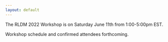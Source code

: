 ```yaml
---
layout: default
---
```


The RLDM 2022  Workshop is on Saturday June 11th from 1:00-5:00pm EST.

Workshop schedule and confirmed attendees forthcoming.